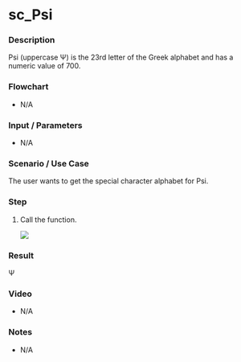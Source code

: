 # sc_Psi

### Description

Psi (uppercase Ψ) is the 23rd letter of the Greek alphabet and has a numeric value of 700.

### Flowchart

- N/A 

### Input / Parameters

- N/A

### Scenario / Use Case

The user wants to get the special character alphabet for Psi.

### Step

1. Call the function.
    
    ![](../../../../document/function/SpecialCharacter/sc_Psi/sc_Psi-step-1.png?raw=true)
 
### Result

 Ψ
 
### Video

- N/A

<!--[![Video](http://i.imgur.com/Ot5DWAW.png)](https://youtu.be/StTqXEQ2l-Y?t=35s)-->

### Notes

- N/A